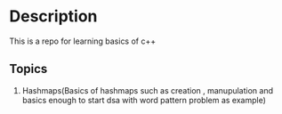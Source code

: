 # Description
This is a repo for learning basics of c++
## Topics
1) Hashmaps(Basics of hashmaps such as creation , manupulation and basics enough to start dsa with word pattern problem as example)